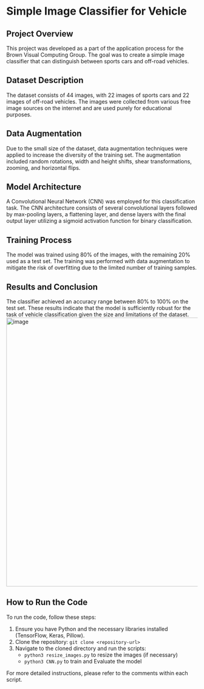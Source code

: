 # Simple Image Classifier for Vehicle 

## Project Overview

This project was developed as a part of the application process for the Brown Visual Computing Group.
The goal was to create a simple image classifier that can distinguish between sports cars and off-road vehicles.

## Dataset Description

The dataset consists of 44 images, with 22 images of sports cars and 22 images of off-road vehicles. 
The images were collected from various free image sources on the internet and are used purely for educational purposes.

## Data Augmentation

Due to the small size of the dataset, data augmentation techniques were applied to increase the diversity of the training set. 
The augmentation included random rotations, width and height shifts, shear transformations, zooming, and horizontal flips.

## Model Architecture

A Convolutional Neural Network (CNN) was employed for this classification task. 
The CNN architecture consists of several convolutional layers followed by max-pooling layers, a flattening layer, 
and dense layers with the final output layer utilizing a sigmoid activation function for binary classification.

## Training Process

The model was trained using 80% of the images, with the remaining 20% used as a test set. 
The training was performed with data augmentation to mitigate the risk of overfitting due to the limited number of training samples.

## Results and Conclusion

The classifier achieved an accuracy range between 80% to 100% on the test set. 
These results indicate that the model is sufficiently robust for the task of vehicle classification given the 
size and limitations of the dataset.
<img width="706" alt="image" src="https://github.com/DZXL/Starter-project-at-Brown-CV-Lab/assets/61910258/669d9bf7-d6b4-4294-9709-f1c91ab758ef">


## How to Run the Code

To run the code, follow these steps:

1. Ensure you have Python and the necessary libraries installed (TensorFlow, Keras, Pillow).
2. Clone the repository: `git clone <repository-url>`
3. Navigate to the cloned directory and run the scripts:
   - `python3 resize_images.py` to resize the images (if necessary)
   - `python3 CNN.py` to train and Evaluate the model

For more detailed instructions, please refer to the comments within each script.
